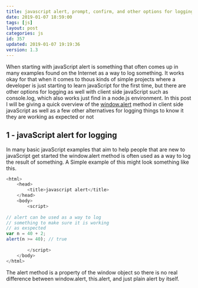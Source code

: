 ```yaml
---
title: javascript alert, prompt, confirm, and other options for logging
date: 2019-01-07 18:59:00
tags: [js]
layout: post
categories: js
id: 357
updated: 2019-01-07 19:19:36
version: 1.3
---
```


When starting with javaScript alert is something that often comes up in many examples found on the Internet as a way to log something. It works okay for that when it comes to thous kinds of simple projects where a developer is just starting to learn javaScript for the first time, but there are other options for logging as well with client side javaScript such as console.log, which also works just find in a node.js environment. In this post I will be giving a quick overview of the [window.alert](https://developer.mozilla.org/en-US/docs/Web/API/Window/alert) method in client side javaScript as well as a few other alternatives for logging things to know it they are working as expected or not

<!-- more -->

## 1 - javaScript alert for logging

In many basic javaScript examples that aim to help people that are new to javaScript get started the window.alert method is often used as a way to log the result of something. A Simple example of this might look something like this.

```js
<html>
    <head>
        <title>javascript alert</title>
    </head>
    <body>
        <script>
 
// alert can be used as a way to log
// something to make sure it is working
// as exspected
var n = 40 + 2;
alert(n >= 40); // true
 
        </script>
    </body>
</html>
```

The alert method is a property of the window object so there is no real difference between window.alert, this.alert, and just plain alert by itself.